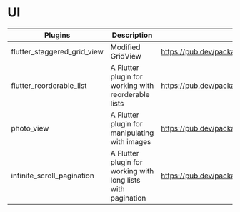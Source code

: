 # UI

| Plugins | Description | Link | Comments |
| --- | --- | --- | --- |
| flutter_staggered_grid_view | Modified GridView | https://pub.dev/packages/flutter_staggered_grid_view |
| flutter_reorderable_list | A Flutter plugin for working with reorderable lists | https://pub.dev/packages/flutter_reorderable_list |
| photo_view | A Flutter plugin for manipulating with images | https://pub.dev/packages/photo_view |
| infinite_scroll_pagination | A Flutter plugin for working with long lists with pagination| https://pub.dev/packages/infinite_scroll_pagination |
